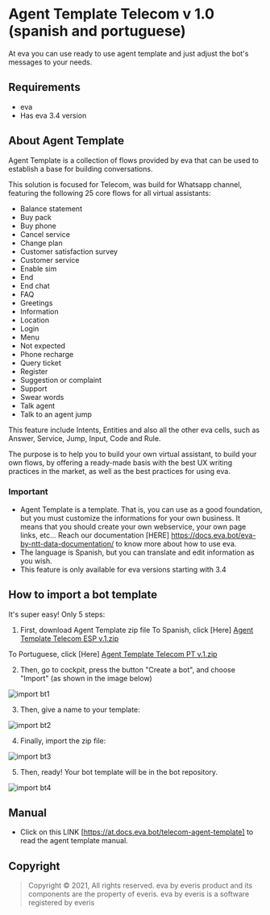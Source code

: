 # Agent Template Telecom v 1.0 (spanish and portuguese)

At eva you can use ready to use agent template and just adjust the bot's messages to your needs.

## Requirements 
- eva
- Has eva 3.4 version

## About Agent Template 
Agent Template is a collection of flows provided by eva that can be used to establish a base for building conversations.

This solution is focused for Telecom, was build for Whatsapp channel, featuring the following 25 core flows for all virtual assistants:

- Balance statement 
- Buy pack
- Buy phone
- Cancel service
- Change plan 
- Customer satisfaction survey
- Customer service
- Enable sim
- End
- End chat 
- FAQ 
- Greetings
- Information
- Location 
- Login 
- Menu 
- Not expected 
- Phone recharge 
- Query ticket 
- Register 
- Suggestion or complaint 
- Support 
- Swear words 
- Talk agent 
- Talk to an agent jump

This feature include Intents, Entities and also all the other eva cells, such as Answer, Service, Jump, Input, Code and Rule.

The purpose is to help you to build your own virtual assistant, to build your own flows, by offering a ready-made basis with the best UX writing practices in the market, as well as the best practices for using eva.

### Important
- Agent Template is a template. That is, you can use as a good foundation, but you must customize the informations for your own business. It means that you should create your own webservice, your own page links, etc... Reach our documentation [HERE] https://docs.eva.bot/eva-by-ntt-data-documentation/ to know more about how to use eva.
- The language is Spanish, but you can translate and edit information as you wish.
- This feature is only available for eva versions starting with 3.4

## How to import a bot template
It's super easy! Only 5 steps:
1) First, download Agent Template zip file 
To Spanish, click [Here] [Agent Template Telecom ESP v.1.zip](https://github.com/eva-library/agent-template-telecom/files/9152321/Agent.Template.Telecom.ESP.v.1.zip)

To Portuguese, click [Here]
[Agent Template Telecom PT v.1.zip](https://github.com/eva-library/agent-template-telecom/files/9152327/Agent.Template.Telecom.PT.v.1.zip)

2) Then, go to cockpit, press the button "Create a bot", and choose "Import" (as shown in the image below)

![import bt1](https://user-images.githubusercontent.com/80360505/131180457-0a7f111c-af7e-426a-9be6-82655f8ef21b.jpg)

3) Then, give a name to your template:

![import bt2](https://user-images.githubusercontent.com/80360505/131180529-fbf9ab64-cc4b-489b-ada3-e13cb8fce28a.jpg)

4) Finally, import the zip file:

![import bt3](https://user-images.githubusercontent.com/80360505/131180560-192f0cf7-f8c0-431b-bbca-0e30e5a13381.jpg)


5) Then, ready! Your bot template will be in the bot repository.

![import bt4](https://user-images.githubusercontent.com/80360505/131180623-d1ead3d5-0f2c-4925-8d91-d0799e2c617f.jpg)


## Manual
- Click on this LINK [https://at.docs.eva.bot/telecom-agent-template] to read the agent template manual.

## Copyright

> Copyright ©
2021, All rights reserved.
eva by everis product and its components are the property of everis.
eva by everis is a software registered by everis

